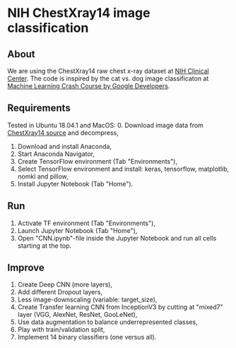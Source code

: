 # NIH ChestXray14 image classification

## About
We are using the ChestXray14 raw chest x-ray dataset at [NIH Clinical Center](https://www.nih.gov/news-events/news-releases/nih-clinical-center-provides-one-largest-publicly-available-chest-x-ray-datasets-scientific-community). The code is inspired by the cat vs. dog image classificaton at [Machine Learning Crash Course by Google Developers](https://developers.google.com/machine-learning/practica/image-classification/).


## Requirements
Tested in Ubuntu 18.04.1 and MacOS:
0. Download image data from [ChestXray14 source](https://nihcc.app.box.com/v/ChestXray-NIHCC) and decompress,
1. Download and install Anaconda,
2. Start Anaconda Navigator,
3. Create TensorFlow environment (Tab "Environments"),
4. Select TensorFlow environment and install: keras, tensorflow, matplotlib, nomkl and pillow,
5. Install Jupyter Notebook (Tab "Home").


## Run
1. Activate TF environment (Tab "Environments"),
2. Launch Jupyter Notebook (Tab "Home"),
3. Open "CNN.ipynb"-file inside the Jupyter Notebook and run all cells starting at the top.


## Improve
1. Create Deep CNN (more layers),
2. Add different Dropout layers, 
3. Less image-downscaling (variable: target_size), 
4. Create Transfer learning CNN from InceptionV3 by cutting at "mixed7" layer (VGG, AlexNet, ResNet, GooLeNet),
5. Use data augmentation to balance underrepresented classes,
6. Play with train/validation split,
7. Implement 14 binary classifiers (one versus all).
